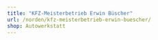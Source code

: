```yaml
---
title: "KFZ-Meisterbetrieb Erwin Büscher"
url: /norden/kfz-meisterbetrieb-erwin-buescher/
shop: Autowerkstatt
---
```

